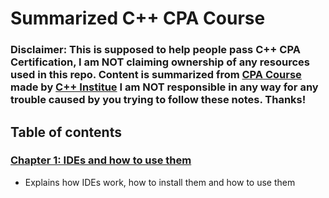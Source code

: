 # Summarized C++ CPA Course

### Disclaimer: This is supposed to help people pass C++ CPA Certification, I am NOT claiming ownership of any resources used in this repo. Content is summarized from <a href="https://cppinstitute.org/cpa-course-an-overview" target="_blank">CPA Course</a> made by <a href="https://cppinstitute.org" target="_blank">C++ Institue</a> I am NOT responsible in any way for any trouble caused by you trying to follow these notes. Thanks!

## Table of contents 

### <a href="https://github.com/scraptechguy/CppCPACourse/blob/main/Chapter0.md" target="_blank">Chapter 1: IDEs and how to use them</a>

+ Explains how IDEs work, how to install them and how to use them 
